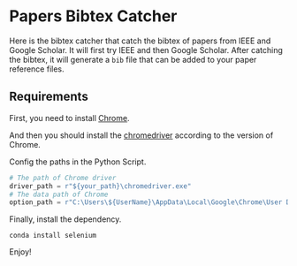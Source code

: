 # Papers Bibtex Catcher
Here is the bibtex catcher that catch the bibtex of papers from IEEE and Google Scholar. 
It will first try IEEE and then Google Scholar. 
After catching the bibtex, it will generate a `bib` file that can be added to your paper reference files.

## Requirements
First, you need to install [Chrome](https://www.google.com/chrome/).

And then you should install the [chromedriver](https://chromedriver.chromium.org/downloads) according to the version of Chrome.

Config the paths in the Python Script.
```Python
# The path of Chrome driver
driver_path = r"${your_path}\chromedriver.exe"
# The data path of Chrome
option_path = r"C:\Users\${UserName}\AppData\Local\Google\Chrome\User Data"
```
Finally, install the dependency.
```
conda install selenium
```

Enjoy!
